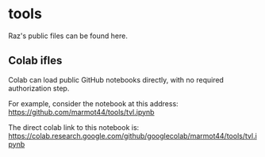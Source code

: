 # tools
Raz's public files can be found here.

## Colab ifles
Colab can load public GitHub notebooks directly, with no required authorization step.

For example, consider the notebook at this address: https://github.com/marmot44/tools/tvl.ipynb

The direct colab link to this notebook is: https://colab.research.google.com/github/googlecolab/marmot44/tools/tvl.ipynb
